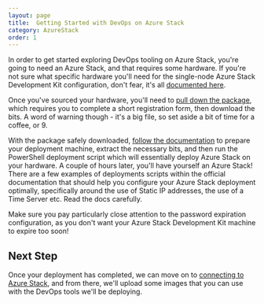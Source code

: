 ```yaml
---
layout: page
title:  Getting Started with DevOps on Azure Stack
category: AzureStack
order: 1
---
```

In order to get started exploring DevOps tooling on Azure Stack, you're going to need an Azure Stack, and that requires some hardware. If you're not sure what specific hardware you'll need for the single-node Azure Stack Development Kit configuration, don't fear, it's all [documented here](https://docs.microsoft.com/en-us/azure/azure-stack/azure-stack-deploy).

Once you've sourced your hardware, you'll need to [pull down the package](https://azure.microsoft.com/en-us/overview/azure-stack/try/?v=try), which requires you to complete a short registration form, then download the bits. A word of warning though - it's a big file, so set aside a bit of time for a coffee, or 9.

With the package safely downloaded, [follow the documentation](https://docs.microsoft.com/en-us/azure/azure-stack/azure-stack-run-powershell-script) to prepare your deployment machine, extract the necessary bits, and then run the PowerShell deployment script which will essentially deploy Azure Stack on your hardware. A couple of hours later, you'll have yourself an Azure Stack! There are a few examples of deployments scripts within the official documentation that should help you configure your Azure Stack deployment optimally, specifically around the use of Static IP addresses, the use of a Time Server etc. Read the docs carefully.

Make sure you pay particularly close attention to the password expiration configuration, as you don't want your Azure Stack Development Kit machine to expire too soon!

## Next Step

Once your deployment has completed, we can move on to [connecting to Azure Stack](azurestack-32-connect.html), and from there, we'll upload some images that you can use with the DevOps tools we'll be deploying.
